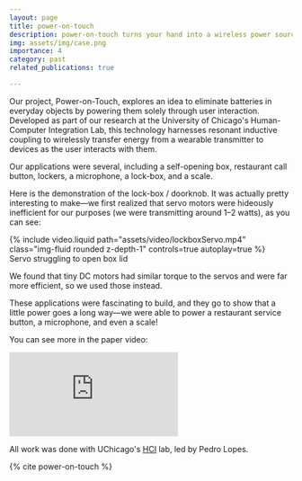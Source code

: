 ```yaml
---
layout: page
title: power-on-touch
description: power-on-touch turns your hand into a wireless power source
img: assets/img/case.png
importance: 4
category: past
related_publications: true

---
```


Our project, Power-on-Touch, explores an idea to eliminate batteries in everyday objects by powering them solely through user interaction. Developed as part of our research at the University of Chicago's Human-Computer Integration Lab, this technology harnesses resonant inductive coupling to wirelessly transfer energy from a wearable transmitter to devices as the user interacts with them.

Our applications were several, including a self-opening box, restaurant call button, lockers, a microphone, a lock-box, and a scale.

Here is the demonstration of the lock-box / doorknob. It was actually pretty interesting to make—we first realized that servo motors were hideously inefficient for our purposes (we were transmitting around 1–2 watts), as you can see:

<div class="row">
    <div class="col-sm mt-3 mt-md-0">
        {% include video.liquid path="assets/video/lockboxServo.mp4" class="img-fluid rounded z-depth-1" controls=true autoplay=true %}
    </div>
</div>
<div class="caption">
    Servo struggling to open box lid
</div>

We found that tiny DC motors had similar torque to the servos and were far more efficient, so we used those instead.

These applications were fascinating to build, and they go to show that a little power goes a long way—we were able to power a restaurant service button, a microphone, and even a scale!

You can see more in the paper video:

<div class="row">
    <div class="col-sm mt-3 mt-md-0">
        <div class="ratio ratio-16x9">
            <iframe src="https://www.youtube.com/embed/7ZPMr30xVdE" title="Power-on-Touch Demo Video" frameborder="0" allow="accelerometer; autoplay; clipboard-write; encrypted-media; gyroscope; picture-in-picture" allowfullscreen></iframe>
        </div>
    </div>
</div>

All work was done with UChicago's <a href="https://lab.plopes.org/">HCI</a> lab, led by Pedro Lopes.

{% cite power-on-touch %}
